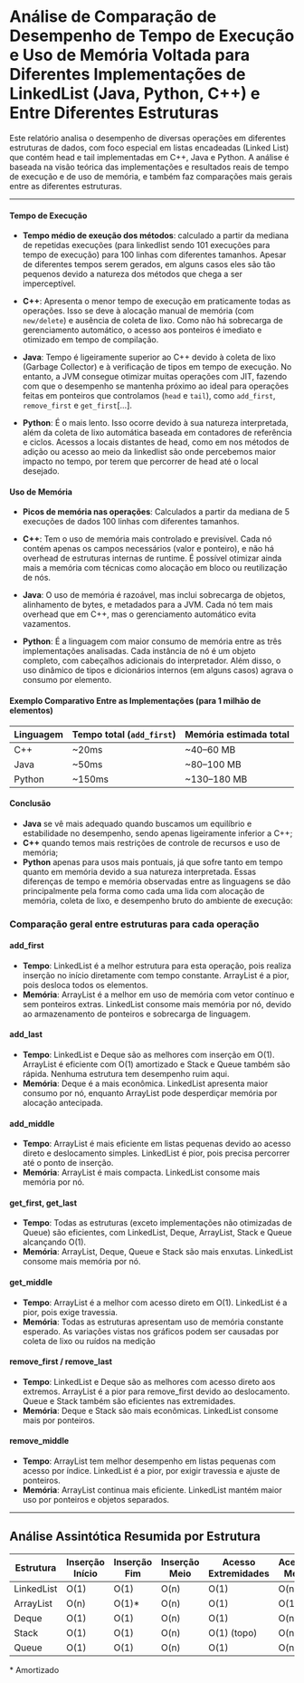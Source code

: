 # Análise de Comparação de Desempenho de Tempo de Execução e Uso de Memória Voltada para Diferentes Implementações de LinkedList (Java, Python, C++) e Entre Diferentes Estruturas 

Este relatório analisa o desempenho de diversas operações em diferentes estruturas de dados, com foco especial em listas encadeadas (Linked List) que contém head e tail implementadas em C++, Java e Python. A análise é baseada na visão teórica das implementações e resultados reais de tempo de execução e de uso de memória, e também faz comparações mais gerais entre as diferentes estruturas.

---

#### Tempo de Execução
- **Tempo médio de exeução dos métodos**: calculado a partir da mediana de repetidas execuções (para linkedlist sendo 101 execuções para tempo de execução) para 100 linhas com diferentes tamanhos. Apesar de diferentes tempos serem gerados, em alguns casos eles são tão pequenos devido a natureza dos métodos que chega a ser imperceptível.

- **C++**: Apresenta o menor tempo de execução em praticamente todas as operações. Isso se deve à alocação manual de memória (com `new/delete`) e ausência de coleta de lixo. Como não há sobrecarga de gerenciamento automático, o acesso aos ponteiros é imediato e otimizado em tempo de compilação.
- **Java**: Tempo é ligeiramente superior ao C++ devido à coleta de lixo (Garbage Collector) e à verificação de tipos em tempo de execução. No entanto, a JVM consegue otimizar muitas operações com JIT, fazendo com que o desempenho se mantenha próximo ao ideal para operações feitas em ponteiros que controlamos (`head` e `tail`), como `add_first`, `remove_first` e `get_first`[...].
- **Python**: É o mais lento. Isso ocorre devido à sua natureza interpretada, além da coleta de lixo automática baseada em contadores de referência e ciclos. Acessos a locais distantes de head, como em nos métodos de adição ou acesso ao meio da linkedlist são onde percebemos maior impacto no tempo, por terem que percorrer de head até o local desejado.

#### Uso de Memória
- **Picos de memória nas operações**: Calculados a partir da mediana de 5 execuções de dados 100 linhas com diferentes tamanhos.

- **C++**: Tem o uso de memória mais controlado e previsível. Cada nó contém apenas os campos necessários (valor e ponteiro), e não há overhead de estruturas internas de runtime. É possível otimizar ainda mais a memória com técnicas como alocação em bloco ou reutilização de nós.
- **Java**: O uso de memória é razoável, mas inclui sobrecarga de objetos, alinhamento de bytes, e metadados para a JVM. Cada nó tem mais overhead que em C++, mas o gerenciamento automático evita vazamentos.
- **Python**:  É a linguagem com maior consumo de memória entre as três implementações analisadas. Cada instância de nó é um objeto completo, com cabeçalhos adicionais do interpretador. Além disso, o uso dinâmico de tipos e dicionários internos (em alguns casos) agrava o consumo por elemento.

#### Exemplo Comparativo Entre as Implementações (para 1 milhão de elementos)
| Linguagem | Tempo total (`add_first`) | Memória estimada total |
|----------|----------------------------|-------------------------|
| C++      | ~20ms                      | ~40–60 MB               |
| Java     | ~50ms                      | ~80–100 MB              |
| Python   | ~150ms                     | ~130–180 MB             |

#### Conclusão 
- **Java** se vê mais adequado quando buscamos um equilíbrio e estabilidade no desempenho, sendo apenas ligeiramente inferior a C++; 
- **C++** quando temos mais restrições de controle de recursos e uso de memória;
- **Python** apenas para usos mais pontuais, já que sofre tanto em tempo quanto em memória devido a sua natureza interpretada. Essas diferenças de tempo e memória observadas entre as linguagens se dão principalmente pela forma como cada uma lida com alocação de memória, coleta de lixo, e desempenho bruto do ambiente de execução:

### Comparação geral entre estruturas para cada operação
 
#### add_first
- **Tempo**: LinkedList é a melhor estrutura para esta operação, pois realiza inserção no início diretamente com tempo constante. ArrayList é a pior, pois desloca todos os elementos.
- **Memória**: ArrayList é a melhor em uso de memória com vetor contínuo e sem ponteiros extras. LinkedList consome mais memória por nó, devido ao armazenamento de ponteiros e sobrecarga de linguagem.

#### add_last
- **Tempo**: LinkedList e Deque são as melhores com inserção em O(1). ArrayList é eficiente com O(1) amortizado e Stack e Queue também são rápida. Nenhuma estrutura tem desempenho ruim aqui.
- **Memória**: Deque é a mais econômica. LinkedList apresenta maior consumo por nó, enquanto ArrayList pode desperdiçar memória por alocação antecipada.

#### add_middle
- **Tempo**: ArrayList é mais eficiente em listas pequenas devido ao acesso direto e deslocamento simples. LinkedList é pior, pois precisa percorrer até o ponto de inserção.
- **Memória**: ArrayList é mais compacta. LinkedList consome mais memória por nó.

#### get_first, get_last
- **Tempo**: Todas as estruturas (exceto implementações não otimizadas de Queue) são eficientes, com LinkedList, Deque, ArrayList, Stack e Queue alcançando O(1).
- **Memória**: ArrayList, Deque, Queue e Stack são mais enxutas. LinkedList consome mais memória por nó.

#### get_middle
- **Tempo**: ArrayList é a melhor com acesso direto em O(1). LinkedList é a pior, pois exige travessia.
- **Memória**: Todas as estruturas apresentam uso de memória constante esperado. As variações vistas nos gráficos podem ser causadas por coleta de lixo ou ruídos na medição

#### remove_first / remove_last
- **Tempo**: LinkedList e Deque são as melhores com acesso direto aos extremos. ArrayList é a pior para remove_first devido ao deslocamento. Queue e Stack também são eficientes nas extremidades.
- **Memória**: Deque e Stack são mais econômicas. LinkedList consome mais por ponteiros.

#### remove_middle
- **Tempo**: ArrayList tem melhor desempenho em listas pequenas com acesso por índice. LinkedList é a pior, por exigir travessia e ajuste de ponteiros.
- **Memória**: ArrayList continua mais eficiente. LinkedList mantém maior uso por ponteiros e objetos separados.

---

## Análise Assintótica Resumida por Estrutura

| Estrutura     | Inserção Início | Inserção Fim | Inserção Meio | Acesso Extremidades | Acesso Meio | Remoção Início/Fim | Remoção Meio | Memória |
|---------------|------------------|--------------|----------------|----------------------|-------------|----------------------|---------------|---------|
| LinkedList    | O(1)             | O(1)         | O(n)           | O(1)                 | O(n)        | O(1)/O(n)            | O(n)          | Alta    |
| ArrayList     | O(n)             | O(1)*        | O(n)           | O(1)                 | O(1)        | O(n)                | O(n)          | Baixa   |
| Deque         | O(1)             | O(1)         | O(n)           | O(1)                 | O(n)        | O(1)                | O(n)          | Média   |
| Stack         | O(1)             | O(1)         | O(n)           | O(1) (topo)          | O(n)        | O(1)                | O(n)          | Média   |
| Queue         | O(1)             | O(1)         | O(n)           | O(1)                 | O(n)        | O(1)                | O(n)          | Média   |


\* Amortizado
